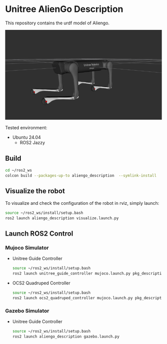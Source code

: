 # Unitree AlienGo Description

This repository contains the urdf model of Aliengo.

![Aliengo](../../../.images/aliengo.png)

Tested environment:

* Ubuntu 24.04
    * ROS2 Jazzy

## Build

```bash
cd ~/ros2_ws
colcon build --packages-up-to aliengo_description  --symlink-install
```

## Visualize the robot

To visualize and check the configuration of the robot in rviz, simply launch:

```bash
source ~/ros2_ws/install/setup.bash
ros2 launch aliengo_description visualize.launch.py
```

## Launch ROS2 Control

### Mujoco Simulator

* Unitree Guide Controller
  ```bash
  source ~/ros2_ws/install/setup.bash
  ros2 launch unitree_guide_controller mujoco.launch.py pkg_description:=aliengo_description
  ```
* OCS2 Quadruped Controller
  ```bash
  source ~/ros2_ws/install/setup.bash
  ros2 launch ocs2_quadruped_controller mujoco.launch.py pkg_description:=aliengo_description
  ```
  
### Gazebo Simulator

* Unitree Guide Controller
  ```bash
  source ~/ros2_ws/install/setup.bash
  ros2 launch aliengo_description gazebo.launch.py
  ```
